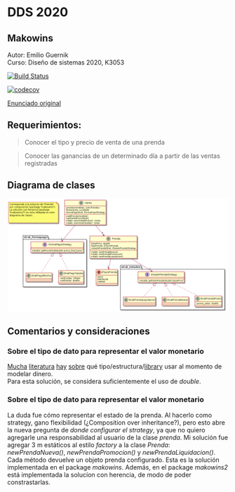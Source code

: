 
# DDS 2020
## Makowins
Autor: Emilio Guernik  
Curso: Diseño de sistemas 2020, K3053

[![Build Status](https://travis-ci.com/Guernik/DDS-Makowins.svg?branch=master)](https://travis-ci.com/Guernik/DDS-Makowins)

[![codecov](https://codecov.io/gh/Guernik/DDS-Makowins/branch/master/graph/badge.svg)](https://codecov.io/gh/Guernik/DDS-Makowins)

[Enunciado original](https://docs.google.com/document/d/1mjWKl9YH9Bb39iIUl1bQj_xhx_-CjCAMpcAXRqKhVjU/edit#)

## Requerimientos:
> Conocer el tipo y precio de venta de una prenda

> Conocer las ganancias de un determinado día a partir de las ventas registradas

## Diagrama de clases
![DiagramaDeClases](diagrama_clases.png)

## Comentarios y consideraciones

### Sobre el tipo de dato para representar el valor monetario
 [Mucha](https://dzone.com/articles/never-use-float-and-double-for-monetary-calculatio) [literatura](https://lemnik.wordpress.com/2011/03/25/bigdecimal-and-your-money/) [hay](https://www.javaworld.com/article/2075315/make-cents-with-bigdecimal.html) [sobre](http://java-performance.info/bigdecimal-vs-double-in-financial-calculations/) qué tipo/estructura/[library](https://www.joda.org/joda-money/) usar al momento de modelar dinero.  
 Para esta solución, se considera suficientemente el uso de _double_.

### Sobre el tipo de dato para representar el valor monetario
La duda fue cómo representar el estado de la prenda. Al hacerlo como strategy, gano flexibilidad (¿Composition over inheritance?), pero esto abre la nueva pregunta de _donde configurar el strategy_, ya que no quiero agregarle una responsabilidad al usuario de la clase _prenda_. Mi solución fue agregar 3 m estáticos al estilo _factory_ a la clase _Prenda_: _newPrendaNueva()_, _newPrendaPromocion()_ y _newPrendaLiquidacion()_. Cada método devuelve un objeto prenda configurado.
Esta es la solución implementada en el package _makowins_.
Además, en el package _makowins2_ está implementada la solucíon con herencia, de modo de poder constrastarlas.

